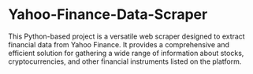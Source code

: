 # Yahoo-Finance-Data-Scraper
This Python-based project is a versatile web scraper designed to extract financial data from Yahoo Finance. It provides a comprehensive and efficient solution for gathering a wide range of information about stocks, cryptocurrencies, and other financial instruments listed on the platform.
